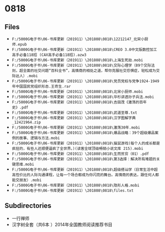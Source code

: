 # 0818

## Files

- `F:/5000G电子书\06-书库更新（201911）\201808\0818\12212147_北宋小厨师.epub`
- `F:/5000G电子书\06-书库更新（201911）\201808\0818\CREO 3.0中文版数控加工高手必备118招 (CAX高手必备118招).azw3`
- `F:/5000G电子书\06-书库更新（201911）\201808\0818\上海生死劫.mobi`
- `F:/5000G电子书\06-书库更新（201911）\201808\0818\交际心理学（89个交际法则，超全面的社交问题“百科全书”，高情商的相处之道，帮你克服社交恐惧症，轻松成为交际达人）.mobi`
- `F:/5000G电子书\06-书库更新（201911）\201808\0818\党员党权与党争1924-1949年中国国民党组织形态.王奇生.rar`
- `F:/5000G电子书\06-书库更新（201911）\201808\0818\北宋小厨师.mobi`
- `F:/5000G电子书\06-书库更新（201911）\201808\0818\华杉讲透孙子兵法.mobi`
- `F:/5000G电子书\06-书库更新（201911）\201808\0818\吉田茂《激荡的百年史》.pdf`
- `F:/5000G电子书\06-书库更新（201911）\201808\0818\武道至尊.txt`
- `F:/5000G电子书\06-书库更新（201911）\201808\0818\汉字图解字典_12421964.zip`
- `F:/5000G电子书\06-书库更新（201911）\201808\0818\激荡30年.mobi`
- `F:/5000G电子书\06-书库更新（201911）\201808\0818\爆品战略：39个超级爆品案例的故事、逻辑与方法.mobi`
- `F:/5000G电子书\06-书库更新（201911）\201808\0818\猫鼠游戏(每个人的成长都是疯狂的，有些人还顺便逼疯了全世界。)(读客全球顶级畅销小说文库 215).mobi`
- `F:/5000G电子书\06-书库更新（201911）\201808\0818\生而贫穷（01）.pdf`
- `F:/5000G电子书\06-书库更新（201911）\201808\0818\第3选择：解决所有难题的关键思维.mobi`
- `F:/5000G电子书\06-书库更新（201911）\201808\0818\超级搭讪学（日常生活中超高性价比的人际沟通课程，让每一个场合都成为你闪亮的舞台。高情商的表达，跟任何人都能交朋友）.mobi`
- `F:/5000G电子书\06-书库更新（201911）\201808\0818\隐形人格.mobi`
- `F:/5000G电子书\06-书库更新（201911）\201808\0818\files.txt`

## Subdirectories

- 一行禅师
- 汉字树全套（共6本 ）2014年全国教师阅读推荐书目
